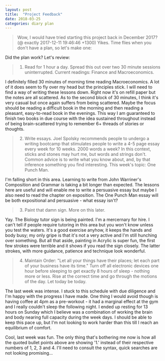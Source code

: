 ```yaml
---
layout: post
title:  "Project Feedback"
date: 2018-03-25
categories: diary plan
---
```


>Wow, I would have tried starting this project back in December 2017? (@ exactly 2017-12-11 19:46:46 +1300) Yikes. Time flies when you don't have a plan, so let's make one:

Did the plan work? Let's review:

>1. Read for 1 hour a day. Spread this out over two 30 minute sessions uninterrupted. Current readings: Finance and Macroeconomics.

 I definitely filled 30 minutes of morning time reading Macroeconomics. A lot of it does seem to fly over my head but the principles stick. I will need to find a way of writing these lessons down. Right now it's on refill paper but the notes are all scattered. As to the second block of 30 minutes, I think it's very casual but once again suffers from being scattered. Maybe the focus should be reading a difficult book in the morning and then reading a pleasant, easy-to-read book in the evenings. This way I am guaranteed to finish two books in due course with the idea sustained throughout instead of being brain-scattered trying to remember 6+ threads of stories or thoughts.

>2. Write essays. Joel Spolsky recommends people to undergo a writing bootcamp that stimulates people to write a 4-5 page essay every week for 10 weeks. 2000 words a week? In this context, sticks and stones may hurt me, but words and strings don't. Common advice is to write what you know about, and, by that inference something you find interesting. This week's topic: One Punch Man.

I'm falling short in this area. Learning to write from John Warriner's Composition and Grammar is taking a bit longer than expected. The lessons here are useful and will enable me to write a persuasive essay but maybe I also need to read the chapter on exposition. The One Punch Man essay will be both expositional and persuasive - what essay isn't?

>3. Paint that damn sign. More on this later.

Yay. The Biology tutor sign is being painted. I'm a mercernary for hire. I can't tell if people require tutoring in this area but you won't know unless you test the waters. It's a good exercise anyhow, it keeps the hands and body busy; my only gripe is that it's not a very active and I'm still hunching over something. But all that aside, painting in Acrylic is super fun, the first few strokes were terrible and it shows if you read the sign closely. The latter strokes, with more guidance, patience and technique look wonderful.

>4. Maintain Order: "Let all your things have their places; let each part of your business have its time." Turn off all electronic devices one hour before sleeping to get exactly 8 hours of sleep - nothing more or less. Rise at the correct time and go through the motions of the day. Let today be today.

The last week was intense. I stuck to this schedule with due diligence and I'm happy with the progress I have made. One thing I would avoid though is having coffee at 4pm as a pre-workout - it had a marginal effect at the gym and I really couldn't sleep the following night. I ended up resting for 13 hours on Sunday which I believe was a combination of working the brain and body nearing full capacity during the week days. I should be able to keep this pace up, but I'm not looking to work harder than this till I reach an equilibrium of comfort.

Cool, last week was fun. The only thing that's bothering me now is how all the quoted bullet points above are showing '1.' instead of their respective numbers of 1, 2, 3 and 4. I'll need to consult the syntax, quick searches are not looking promising...
